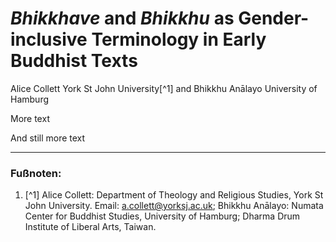 # *Bhikkhave* and *Bhikkhu* as Gender-inclusive Terminology in Early Buddhist Texts
Alice Collett
York St John University[^1]
and
Bhikkhu Anālayo
University of Hamburg

More text

And still more text

---------------
### Fußnoten:
1. [^1] Alice Collett: Department of Theology and Religious Studies, York St John University. Email: a.collett@yorksj.ac.uk; Bhikkhu Anālayo: Numata Center for Buddhist Studies, University of Hamburg; Dharma Drum Institute of Liberal Arts, Taiwan.
